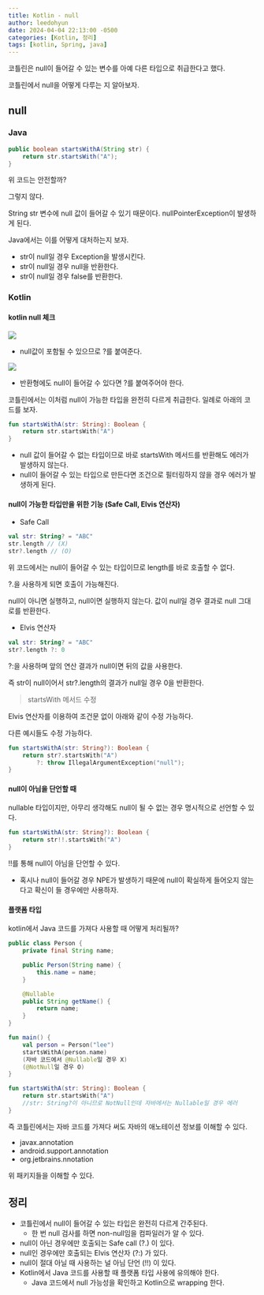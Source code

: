 ```yaml
---
title: Kotlin - null
author: leedohyun
date: 2024-04-04 22:13:00 -0500
categories: [Kotlin, 정리]
tags: [kotlin, Spring, java]
---
```


코틀린은 null이 들어갈 수 있는 변수를 아예 다른 타입으로 취급한다고 했다.

코틀린에서 null을 어떻게 다루는 지 알아보자.

## null

### Java

```java
public boolean startsWithA(String str) {
	return str.startsWith("A");
}
```

위 코드는 안전할까?

그렇지 않다.

String str 변수에 null 값이 들어갈 수 있기 때문이다. nullPointerException이 발생하게 된다.

Java에서는 이를 어떻게 대처하는지 보자.

- str이 null일 경우 Exception을 발생시킨다.
- str이 null일 경우 null을 반환한다.
- str이 null일 경우 false를 반환한다.

### Kotlin

#### kotlin null 체크

![](https://blog.kakaocdn.net/dn/dM6WuF/btsGSUMcrz1/Zb6D3eGrU8IKrQmYkQycSK/img.png)

- null값이 포함될 수 있으므로 ?를 붙여준다.

![](https://blog.kakaocdn.net/dn/bZxPQH/btsGSk5oYD9/RisIFsZMI7daFOKja8dHPK/img.png)

- 반환형에도 null이 들어갈 수 있다면 ?를 붙여주어야 한다.

코틀린에서는 이처럼 null이 가능한 타입을 완전히 다르게 취급한다. 일례로 아래의 코드를 보자.

```kotlin
fun startsWithA(str: String): Boolean {
	return str.startsWith("A")
}
```

- null 값이 들어갈 수 없는 타입이므로 바로 startsWith 메서드를 반환해도 에러가 발생하지 않는다.
- null이 들어갈 수 있는 타입으로 만든다면 조건으로 필터링하지 않을 경우 에러가 발생하게 된다.

#### null이 가능한 타입만을 위한 기능 (Safe Call, Elvis 연산자)

- Safe Call

```kotlin
val str: String? = "ABC"
str.length // (X)
str?.length // (O)
```

위 코드에서는 null이 들어갈 수 있는 타입이므로 length를 바로 호출할 수 없다.

?.을 사용하게 되면 호출이 가능해진다. 

null이 아니면 실행하고, null이면 실행하지 않는다. 값이 null일 경우 결과로 null 그대로를 반환한다.

- Elvis 연산자

```kotlin
val str: String? = "ABC"
str?.length ?: 0
```

?:을 사용하며 앞의 연산 결과가 null이면 뒤의 값을 사용한다.

즉 str이 null이어서 str?.length의 결과가 null일 경우 0을 반환한다.

> startsWith 메서드 수정

Elvis 연산자를 이용하여 조건문 없이 아래와 같이 수정 가능하다.

다른 예시들도 수정 가능하다.

```kotlin
fun startsWithA(str: String?): Boolean {
	return str?.startsWith("A")
		?: throw IllegalArgumentException("null");
}
```

#### null이 아님을 단언할 때

nullable 타입이지만, 아무리 생각해도 null이 될 수 없는 경우 명시적으로 선언할 수 있다.

```kotlin
fun startsWithA(str: String?): Boolean {
	return str!!.startsWith("A")
}
```

!!를 통해 null이 아님을 단언할 수 있다.

- 혹시나 null이 들어갈 경우 NPE가 발생하기 때문에 null이 확실하게 들어오지 않는다고 확신이 들 경우에만 사용하자.

#### 플랫폼 타입

kotlin에서 Java 코드를 가져다 사용할 때 어떻게 처리될까?

```java
public class Person {
	private final String name;

	public Person(String name) {
		this.name = name;
	}

	@Nullable
	public String getName() {
		return name;
	}
}
```

```kotlin
fun main() {
	val person = Person("lee")
	startsWithA(person.name) 
	(자바 코드에서 @Nullable일 경우 X)
	(@NotNull일 경우 O)
}

fun startsWithA(str: String): Boolean {
	return str.startsWith("A")
	//str: String?이 아니므로 NotNull인데 자바에서는 Nullable일 경우 에러
}
```

즉 코틀린에서는 자바 코드를 가져다 써도 자바의 애노테이션 정보를 이해할 수 있다.

- javax.annotation
- android.support.annotation
- org.jetbrains.nnotation

위 패키지들을 이해할 수 있다.

## 정리

- 코틀린에서 null이 들어갈 수 있는 타입은 완전히 다르게 간주된다.
	- 한 번 null 검사를 하면 non-null임을 컴파일러가 알 수 있다.
- null이 아닌 경우에만 호출되는 Safe call (?.) 이 있다.
- null인 경우에만 호출되는 Elvis 연산자 (?:) 가 있다.
- null이 절대 아닐 때 사용하는 널 아님 단언 (!!) 이 있다.
- Kotlin에서 Java 코드를 사용할 때 플랫폼 타입 사용에 유의해야 한다.
	- Java 코드에서 null 가능성을 확인하고 Kotlin으로 wrapping 한다.